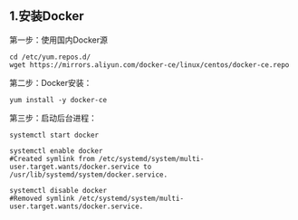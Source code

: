 ## 1.安装Docker

第一步：使用国内Docker源
```
cd /etc/yum.repos.d/
wget https://mirrors.aliyun.com/docker-ce/linux/centos/docker-ce.repo
 ```

第二步：Docker安装：
```
yum install -y docker-ce
```

第三步：启动后台进程：
```
systemctl start docker

systemctl enable docker
#Created symlink from /etc/systemd/system/multi-user.target.wants/docker.service to /usr/lib/systemd/system/docker.service.

systemctl disable docker
#Removed symlink /etc/systemd/system/multi-user.target.wants/docker.service.
```
